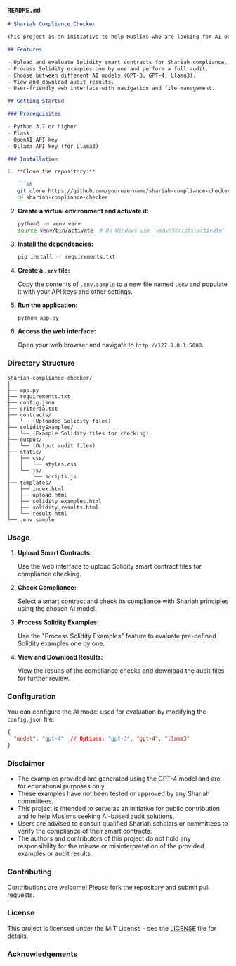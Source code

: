 
### `README.md`

```markdown
# Shariah Compliance Checker

This project is an initiative to help Muslims who are looking for AI-based audits of smart contracts to ensure their compliance with Shariah principles. It leverages the OpenAI GPT-4 model and Llama3 via Ollama to evaluate Solidity smart contracts for compliance. The examples provided are generated using the GPT-4 model and are for educational purposes only. They have not been tested or approved by Shariah committees.

## Features

- Upload and evaluate Solidity smart contracts for Shariah compliance.
- Process Solidity examples one by one and perform a full audit.
- Choose between different AI models (GPT-3, GPT-4, Llama3).
- View and download audit results.
- User-friendly web interface with navigation and file management.

## Getting Started

### Prerequisites

- Python 3.7 or higher
- Flask
- OpenAI API key
- Ollama API key (for Llama3)

### Installation

1. **Clone the repository:**

   ```sh
   git clone https://github.com/yourusername/shariah-compliance-checker.git
   cd shariah-compliance-checker
   ```

2. **Create a virtual environment and activate it:**

   ```sh
   python3 -m venv venv
   source venv/bin/activate  # On Windows use `venv\Scripts\activate`
   ```

3. **Install the dependencies:**

   ```sh
   pip install -r requirements.txt
   ```

4. **Create a `.env` file:**

   Copy the contents of `.env.sample` to a new file named `.env` and populate it with your API keys and other settings.

5. **Run the application:**

   ```sh
   python app.py
   ```

6. **Access the web interface:**

   Open your web browser and navigate to `http://127.0.0.1:5000`.

### Directory Structure

```
shariah-compliance-checker/
│
├── app.py
├── requirements.txt
├── config.json
├── criteria.txt
├── contracts/
│   └── (Uploaded Solidity files)
├── solidityExamples/
│   └── (Example Solidity files for checking)
├── output/
│   └── (Output audit files)
├── static/
│   ├── css/
│   │   └── styles.css
│   └── js/
│       └── scripts.js
├── templates/
│   ├── index.html
│   ├── upload.html
│   ├── solidity_examples.html
│   ├── solidity_results.html
│   └── result.html
└── .env.sample
```

### Usage

1. **Upload Smart Contracts:**

   Use the web interface to upload Solidity smart contract files for compliance checking.

2. **Check Compliance:**

   Select a smart contract and check its compliance with Shariah principles using the chosen AI model.

3. **Process Solidity Examples:**

   Use the "Process Solidity Examples" feature to evaluate pre-defined Solidity examples one by one.

4. **View and Download Results:**

   View the results of the compliance checks and download the audit files for further review.

### Configuration

You can configure the AI model used for evaluation by modifying the `config.json` file:

```json
{
  "model": "gpt-4"  // Options: "gpt-3", "gpt-4", "llama3"
}
```

### Disclaimer

- The examples provided are generated using the GPT-4 model and are for educational purposes only.
- These examples have not been tested or approved by any Shariah committees.
- This project is intended to serve as an initiative for public contribution and to help Muslims seeking AI-based audit solutions.
- Users are advised to consult qualified Shariah scholars or committees to verify the compliance of their smart contracts.
- The authors and contributors of this project do not hold any responsibility for the misuse or misinterpretation of the provided examples or audit results.

### Contributing

Contributions are welcome! Please fork the repository and submit pull requests.

### License

This project is licensed under the MIT License - see the [LICENSE](LICENSE) file for details.

### Acknowledgements

```
